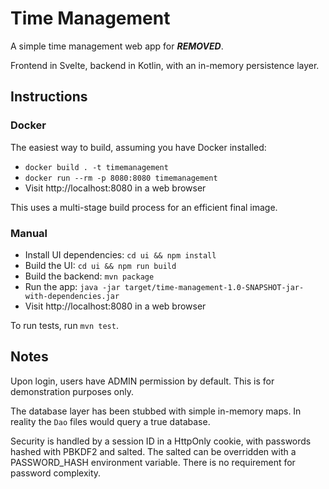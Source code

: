 # Time Management

A simple time management web app for ***REMOVED***.

Frontend in Svelte, backend in Kotlin, with an in-memory persistence layer.

## Instructions

### Docker

The easiest way to build, assuming you have Docker installed:

* `docker build . -t timemanagement`
* `docker run --rm -p 8080:8080 timemanagement`
* Visit http://localhost:8080 in a web browser

This uses a multi-stage build process for an efficient final image.

### Manual

* Install UI dependencies: `cd ui && npm install`
* Build the UI: `cd ui && npm run build`
* Build the backend: `mvn package`
* Run the app: `java -jar target/time-management-1.0-SNAPSHOT-jar-with-dependencies.jar`
* Visit http://localhost:8080 in a web browser

To run tests, run `mvn test`.

## Notes

Upon login, users have ADMIN permission by default. This is for demonstration purposes only.

The database layer has been stubbed with simple in-memory maps. In reality the `Dao` files
would query a true database.

Security is handled by a session ID in a HttpOnly cookie, with passwords hashed with PBKDF2
and salted. The salted can be overridden with a PASSWORD_HASH environment variable.
There is no requirement for password complexity. 